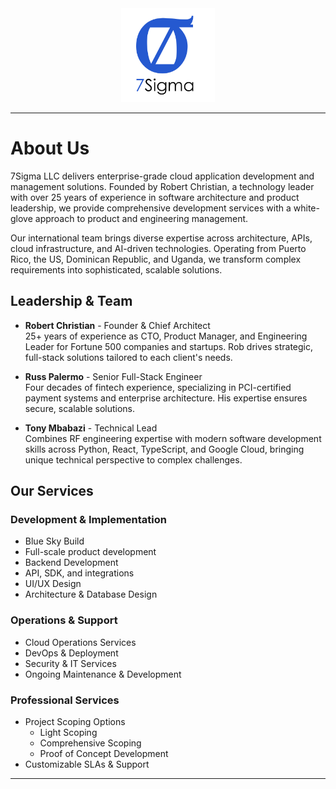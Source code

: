 <div align="center">
    <img src="./assets/logo.png" alt="Logo" width="150px"/>
</div>

---

# About Us

7Sigma LLC delivers enterprise-grade cloud application development and management solutions. Founded by Robert Christian, a technology leader with over 25 years of experience in software architecture and product leadership, we provide comprehensive development services with a white-glove approach to product and engineering management.

Our international team brings diverse expertise across architecture, APIs, cloud infrastructure, and AI-driven technologies. Operating from Puerto Rico, the US, Dominican Republic, and Uganda, we transform complex requirements into sophisticated, scalable solutions.

## Leadership & Team

- **Robert Christian** - Founder & Chief Architect  
  25+ years of experience as CTO, Product Manager, and Engineering Leader for Fortune 500 companies and startups. Rob drives strategic, full-stack solutions tailored to each client's needs.

- **Russ Palermo** - Senior Full-Stack Engineer  
  Four decades of fintech experience, specializing in PCI-certified payment systems and enterprise architecture. His expertise ensures secure, scalable solutions.

- **Tony Mbabazi** - Technical Lead  
  Combines RF engineering expertise with modern software development skills across Python, React, TypeScript, and Google Cloud, bringing unique technical perspective to complex challenges.

## Our Services

### Development & Implementation
- Blue Sky Build
- Full-scale product development
- Backend Development
- API, SDK, and integrations
- UI/UX Design
- Architecture & Database Design

### Operations & Support
- Cloud Operations Services
- DevOps & Deployment
- Security & IT Services
- Ongoing Maintenance & Development

### Professional Services
- Project Scoping Options
  - Light Scoping
  - Comprehensive Scoping
  - Proof of Concept Development
- Customizable SLAs & Support

---